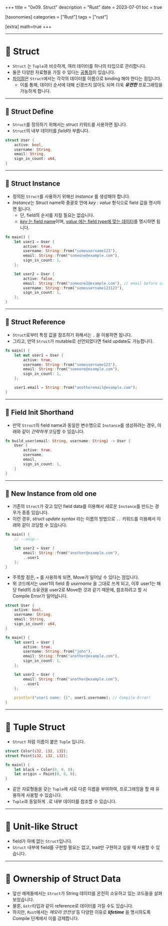 +++
title = "0x09. Struct"
description = "Rust"
date = 2023-07-01
toc = true

[taxonomies]
categories = ["Rust"]
tags = ["rust"]

[extra]
math=true
+++

---
# 🤔 Struct
- `Struct` 는 `Tuple`과 비슷하게, <txtylw>여러 데이터를 하나의 타입</txtylw>으로 관리합니다.
- 둘은 <txtylw>다양한 자료형</txtylw>을 가질 수 있다는 <u>공통점</u>이 있습니다.
- <u>차이점</u>은 `Struct`에서는 각각의 데이터를 <txtylw>이름</txtylw>으로 binding 해야 한다는 점입니다.
    - 이를 통해, <txtylw>데이터 순서</txtylw>에 대해 신경쓰지 않아도 되며 더욱 ***유연한*** 프로그래밍을 가능하게 합니다.

---
## 📌 Struct Define
- `Struct`를 정의하기 위해서는 <txtylw>struct</txtylw> 키워드를 사용하면 됩니다.
- `Struct`의 내부 데이터를 <txtylw>*field*</txtylw>라 부릅니다.
```rust
struct User {
    active: bool,
    username: String,
    email: String,
    sign_in_count: u64,
}
```

---
## 📌 Struct Instance
- 정의된 `Struct`를 사용하기 위해선 <txtylw>*Instance*</txtylw> 를 생성해야 합니다.
- <txtylw>*Instance*</txtylw>는 <txtylw>Struct name</txtylw>와 중괄호 안에 *key : value* 형식으로 <txtylw>field</txtylw> 값을 명시하면 됩니다.
    - 단, <txtylw>field</txtylw>의 순서를 지킬 필요는 없습니다.
    - <u>*key* 는 <txtylw>field name</txtylw></u>이며, <u>*value* 에는 <txtylw>field type</txtylw>에 맞는 <txtylw>데이터</txtylw></u>를 명시하면 됩니다.

```rust
fn main() {
    let user1 = User {
        active: true,
        username: String::from("someusername123"),
        email: String::from("someone@example.com"),
        sign_in_count: 1,
    };

    let user2 = User {
        active: false,
        email: String::from("someone2@example.com"), // email before username
        username: String::from("someusername123123"),
        sign_in_count: 1,
    };
}
```

---
## 📌 Struct Reference
- `Struct`로부터 특정 값을 참조하기 위해서는 `.` 을 이용하면 됩니다.
- 그리고, 만약 `Struct`가 <txtylw>mutable</txtylw>로 선언되었다면 <txtylw>field update</txtylw>도 가능합니다.

```rust
fn main() {
    let mut user1 = User {
        active: true,
        username: String::from("someusername123"),
        email: String::from("someone@example.com"),
        sign_in_count: 1,
    };

    user1.email = String::from("anotheremail@example.com");
}
```

---
## 📌 Field Init Shorthand
- 만약 `Struct`의 <txtylw>field name</txtylw>과 동일한 <txtylw>변수명</txtylw>으로 `Instance`를 생성하려는 경우, 아래와 같이 *간략하게* 코딩할 수 있습니다.

```rust
fn build_user(email: String, username: String) -> User {
    User {
        active: true,
        username,
        email,
        sign_in_count: 1,
    }
}
```

---
## 📌 New Instance from old one
- 기존의 `Struct`가 갖고 있던 <txtylw>field data</txtylw>를 이용해서 새로운 `Instance`를 만드는 경우가 종종 있습니다.
- 이런 경우, *struct update syntax* 라는 이름의 방법으로 `..` 키워드를 이용해서 아래와 같이 코딩할 수 있습니다.
```rust
fn main() {
    // --snip--

    let user2 = User {
        email: String::from("another@example.com"),
        ..user1
    };
}
```

- 주목할 점은, `=` 를 사용하게 되면, <txtred>Move</txtred>가 일어날 수 있다는 점입니다.
- 위 코드에서는 <txtylw>user1</txtylw>의 <txtylw>field</txtylw> 중 *username* 을 그대로 쓰게 되고, 이후 <txtylw>user1</txtylw>는 해당 <txtylw>field</txtylw>의 소유권을 <txtylw>user2</txtylw>로 <txtred>Move</txtred>한 것과 같기 때문에, 참조하려고 할 시 <txtred>Compile Error</txtred>가 일어납니다.
```rust
struct User {
    active: bool,
    username: String,
    email: String,
    sign_in_count: u64,
}

fn main() {
    let user1 = User {
        active: true,
        username: String::from("john"),
        email: String::from("another@example.com"),
        sign_in_count: 1,
    };

    let user2 = User {
        email: String::from("another@example.com"),
        ..user1
    };
    
    println!("user1 name: {}", user1.username); // Compile Error!
}
```

---
# 🤔 Tuple Struct
- `Struct` 처럼 <txtylw>이름이 붙은 `Tuple`</txtylw> 입니다.
```rust
struct Color(i32, i32, i32);
struct Point(i32, i32, i32);

fn main() {
    let black = Color(0, 0, 0);
    let origin = Point(0, 0, 0);
}
```
- 같은 자료형들을 갖는 `Tuple`에 서로 다른 <txtylw>이름</txtylw>을 부여하여, 프로그래밍을 할 때 유용하게 사용할 수 있습니다.
- `Tuple`과 동일하게 `.`로 <txtylw>내부 데이터를 참조</txtylw>할 수 있습니다.

---
# 🤔 Unit-like Struct
- <txtylw>field</txtylw>가 아예 없는 `Struct`입니다.
- `Struct` 내부에 <txtylw>field</txtylw>를 구현할 필요는 없고, <txtred>trait</txtred>만 구현하고 싶을 때 사용할 수 있습니다.

---
# 🎇 Ownership of Struct Data
- 앞선 예제들에서는 `Struct`가 <txtylw>String</txtylw> 데이터를 온전히 <txtylw>소유</txtylw>하고 있는 코드들을 살펴보았습니다.
- 물론, `&str`타입과 같이 <txtylw>reference</txtylw>로 데이터를 가질 수도 있습니다.
- 하지만, `Rust`에서는 *메모리 안전성* 등 다양한 이유로 <txtred>***lifetime***</txtred> 을 명시하도록 <txtred>Compile</txtred> 단계에서 이를 강제합니다.
